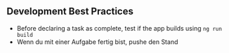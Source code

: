 ## Development Best Practices

- Before declaring a task as complete, test if the app builds using `ng run build`
- Wenn du mit einer Aufgabe fertig bist, pushe den Stand